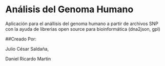 # Análisis del Genoma Humano

Aplicación para el anállisis del genoma humano a partir de archivos SNP  con la ayuda de librerias open source para bioinformática (dna2json, gpl)


##Creado Por:

Julio César Saldaña,

Daniel Ricardo Martin
